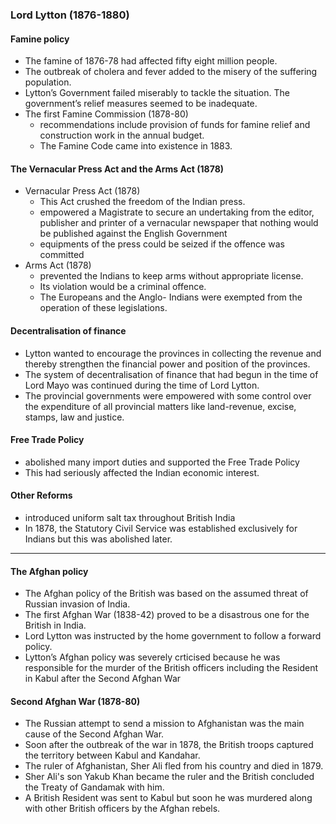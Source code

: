 
### Lord Lytton (1876-1880)

#### Famine policy
* The famine of 1876-78 had affected fifty eight million people.
* The outbreak of cholera and fever added to the misery of the suffering population.
* Lytton’s Government failed miserably to tackle the situation. The government’s relief measures seemed to be inadequate.
* The first Famine Commission (1878-80)
    - recommendations include provision of funds for famine relief and construction work in the annual budget.
    - The Famine Code came into existence in 1883.

#### The Vernacular Press Act and the Arms Act (1878)
* Vernacular Press Act (1878)
    - This Act crushed the freedom of the Indian press.
    - empowered a Magistrate to secure an undertaking from the editor, publisher and printer of a vernacular newspaper that nothing would be published against the English Government
    - equipments of the press could be seized if the offence was committed
* Arms Act (1878)
    - prevented the Indians to keep arms without appropriate license.
    - Its violation would be a criminal offence.
    - The Europeans and the Anglo- Indians were exempted from the operation of these legislations.

#### Decentralisation of finance
- Lytton wanted to encourage the provinces in collecting the revenue and thereby strengthen the financial power and position of the provinces.
- The system of decentralisation of finance that had begun in the time of Lord Mayo was continued during the time of Lord Lytton.
- The provincial governments were empowered with some control over the expenditure of all provincial matters like land-revenue, excise, stamps, law and justice.

#### Free Trade Policy
* abolished many import duties and supported the Free Trade Policy
* This had seriously affected the Indian economic interest.

#### Other Reforms
* introduced uniform salt tax throughout British India
* In 1878, the Statutory Civil Service was established exclusively for Indians but this was abolished later.

---

#### The Afghan policy
* The Afghan policy of the British was based on the assumed threat of Russian invasion of India.
* The first Afghan War (1838-42) proved to be a disastrous one for the British in India.
* Lord Lytton was instructed by the home government to follow a forward policy.
* Lytton’s Afghan policy was severely crticised because he was responsible for the murder of the British officers including the Resident in Kabul after the Second Afghan War

#### Second Afghan War (1878-80)
* The Russian attempt to send a mission to Afghanistan was the main cause of the Second Afghan War.
* Soon after the outbreak of the war in 1878, the British troops captured the territory between Kabul and Kandahar.
* The ruler of Afghanistan, Sher Ali fled from his country and died in 1879.
* Sher Ali's son Yakub Khan became the ruler and the British concluded the Treaty of Gandamak with him.
* A British Resident was sent to Kabul but soon he was murdered along with other British officers by the Afghan rebels.
